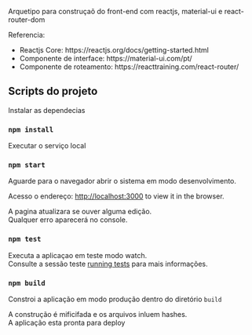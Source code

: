 Arquetipo para construçaõ do front-end com reactjs, material-ui e react-router-dom

Referencia:

<ul>
    <li>Reactjs Core: https://reactjs.org/docs/getting-started.html<br /></li>
    <li>Componente de interface: https://material-ui.com/pt/ <br /></li>
    <li>Componente de roteamento: https://reacttraining.com/react-router/<br /></li>
</ul>

## Scripts do projeto

Instalar as dependecias

### `npm install`

Executar o serviço local

### `npm start`

Aguarde para o navegador abrir o sistema em modo desenvolvimento.<br />

Acesso o endereço: [http://localhost:3000](http://localhost:3000) to view it in the browser.

A pagina atualizara se ouver alguma edição.<br />
Qualquer erro aparecerá no console.



### `npm test`

Executa a aplicaçao em teste modo watch.<br />
Consulte a sessão teste [running tests](https://facebook.github.io/create-react-app/docs/running-tests) para mais informações.

### `npm build`

Constroi a aplicação em modo produção dentro do diretório `build`

A construção é mificifada e os arquivos inluem hashes.<br/>
A aplicação esta pronta para deploy

